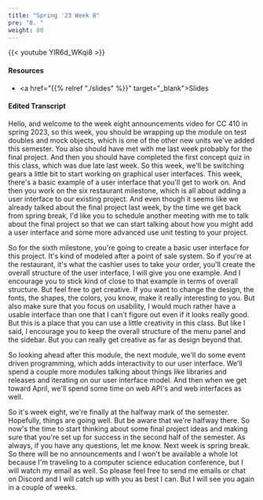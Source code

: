 ```yaml
---
title: "Spring '23 Week 8"
pre: "8. "
weight: 80
---
```


{{< youtube YlR6d_WKqi8   >}}

#### Resources

* <a href="{{% relref "./slides" %}}" target="_blank">Slides</a>

#### Edited Transcript

Hello, and welcome to the week eight announcements video for CC 410 in spring 2023, so this week, you should be wrapping up the module on test doubles and mock objects, which is one of the other new units we've added this semester. You also should have met with me last week probably for the final project. And then you should have completed the first concept quiz in this class, which was due late last week. So this week, we'll be switching gears a little bit to start working on graphical user interfaces. This week, there's a basic example of a user interface that you'll get to work on. And then you work on the six restaurant milestone, which is all about adding a user interface to our existing project. And even though it seems like we already talked about the final project last week, by the time we get back from spring break, I'd like you to schedule another meeting with me to talk about the final project so that we can start talking about how you might add a user interface and some more advanced use unit testing to your project. 

So for the sixth milestone, you're going to create a basic user interface for this project. It's kind of modeled after a point of sale system. So if you're at the restaurant, it's what the cashier uses to take your order, you'll create the overall structure of the user interface, I will give you one example. And I encourage you to stick kind of close to that example in terms of overall structure. But feel free to get creative. If you want to change the design, the fonts, the shapes, the colors, you know, make it really interesting to you. But also make sure that you focus on usability, I would much rather have a usable interface than one that I can't figure out even if it looks really good. But this is a place that you can use a little creativity in this class. But like I said, I encourage you to keep the overall structure of the menu panel and the sidebar. But you can really get creative as far as design beyond that. 

So looking ahead after this module, the next module, we'll do some event driven programming, which adds interactivity to our user interface. We'll spend a couple more modules talking about things like libraries and releases and iterating on our user interface model. And then when we get toward April, we'll spend some time on web API's and web interfaces as well. 

So it's week eight, we're finally at the halfway mark of the semester. Hopefully, things are going well. But be aware that we're halfway there. So now's the time to start thinking about some final project ideas and making sure that you're set up for success in the second half of the semester. As always, if you have any questions, let me know. Next week is spring break. So there will be no announcements and I won't be available a whole lot because I'm traveling to a computer science education conference, but I will watch my email as well. So please feel free to send me emails or chat on Discord and I will catch up with you as best I can. But I will see you again in a couple of weeks. 

